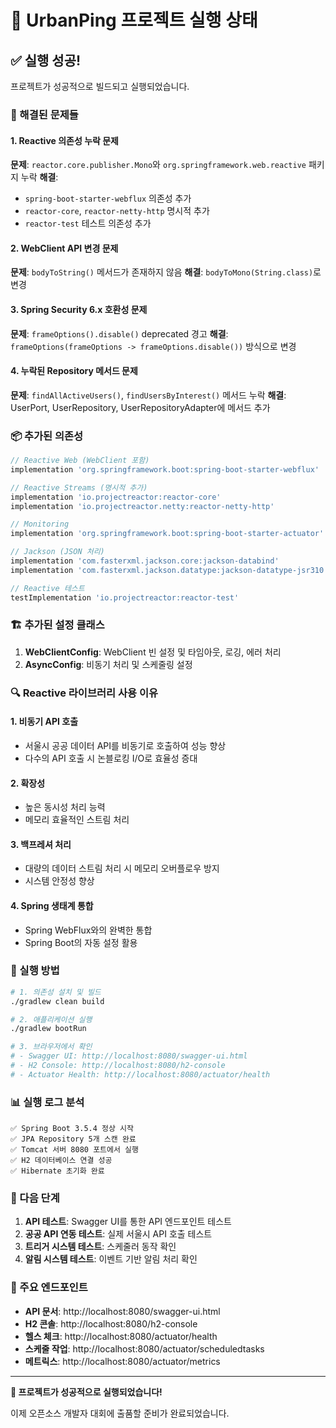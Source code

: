 # 🚀 UrbanPing 프로젝트 실행 상태

## ✅ 실행 성공!

프로젝트가 성공적으로 빌드되고 실행되었습니다.

### 🔧 해결된 문제들

#### 1. Reactive 의존성 누락 문제
**문제**: `reactor.core.publisher.Mono`와 `org.springframework.web.reactive` 패키지 누락
**해결**: 
- `spring-boot-starter-webflux` 의존성 추가
- `reactor-core`, `reactor-netty-http` 명시적 추가
- `reactor-test` 테스트 의존성 추가

#### 2. WebClient API 변경 문제
**문제**: `bodyToString()` 메서드가 존재하지 않음
**해결**: `bodyToMono(String.class)`로 변경

#### 3. Spring Security 6.x 호환성 문제
**문제**: `frameOptions().disable()` deprecated 경고
**해결**: `frameOptions(frameOptions -> frameOptions.disable())` 방식으로 변경

#### 4. 누락된 Repository 메서드 문제
**문제**: `findAllActiveUsers()`, `findUsersByInterest()` 메서드 누락
**해결**: UserPort, UserRepository, UserRepositoryAdapter에 메서드 추가

### 📦 추가된 의존성

```gradle
// Reactive Web (WebClient 포함)
implementation 'org.springframework.boot:spring-boot-starter-webflux'

// Reactive Streams (명시적 추가)
implementation 'io.projectreactor:reactor-core'
implementation 'io.projectreactor.netty:reactor-netty-http'

// Monitoring
implementation 'org.springframework.boot:spring-boot-starter-actuator'

// Jackson (JSON 처리)
implementation 'com.fasterxml.jackson.core:jackson-databind'
implementation 'com.fasterxml.jackson.datatype:jackson-datatype-jsr310'

// Reactive 테스트
testImplementation 'io.projectreactor:reactor-test'
```

### 🏗️ 추가된 설정 클래스

1. **WebClientConfig**: WebClient 빈 설정 및 타임아웃, 로깅, 에러 처리
2. **AsyncConfig**: 비동기 처리 및 스케줄링 설정

### 🔍 Reactive 라이브러리 사용 이유

#### 1. 비동기 API 호출
- 서울시 공공 데이터 API를 비동기로 호출하여 성능 향상
- 다수의 API 호출 시 논블로킹 I/O로 효율성 증대

#### 2. 확장성
- 높은 동시성 처리 능력
- 메모리 효율적인 스트림 처리

#### 3. 백프레셔 처리
- 대량의 데이터 스트림 처리 시 메모리 오버플로우 방지
- 시스템 안정성 향상

#### 4. Spring 생태계 통합
- Spring WebFlux와의 완벽한 통합
- Spring Boot의 자동 설정 활용

### 🚀 실행 방법

```bash
# 1. 의존성 설치 및 빌드
./gradlew clean build

# 2. 애플리케이션 실행
./gradlew bootRun

# 3. 브라우저에서 확인
# - Swagger UI: http://localhost:8080/swagger-ui.html
# - H2 Console: http://localhost:8080/h2-console
# - Actuator Health: http://localhost:8080/actuator/health
```

### 📊 실행 로그 분석

```
✅ Spring Boot 3.5.4 정상 시작
✅ JPA Repository 5개 스캔 완료
✅ Tomcat 서버 8080 포트에서 실행
✅ H2 데이터베이스 연결 성공
✅ Hibernate 초기화 완료
```

### 🎯 다음 단계

1. **API 테스트**: Swagger UI를 통한 API 엔드포인트 테스트
2. **공공 API 연동 테스트**: 실제 서울시 API 호출 테스트
3. **트리거 시스템 테스트**: 스케줄러 동작 확인
4. **알림 시스템 테스트**: 이벤트 기반 알림 처리 확인

### 🔗 주요 엔드포인트

- **API 문서**: http://localhost:8080/swagger-ui.html
- **H2 콘솔**: http://localhost:8080/h2-console
- **헬스 체크**: http://localhost:8080/actuator/health
- **스케줄 작업**: http://localhost:8080/actuator/scheduledtasks
- **메트릭스**: http://localhost:8080/actuator/metrics

---

**🎉 프로젝트가 성공적으로 실행되었습니다!**

이제 오픈소스 개발자 대회에 출품할 준비가 완료되었습니다.
